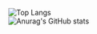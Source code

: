 
![Top Langs](https://github-readme-stats.vercel.app/api/top-langs/?username=ghooman&layout=compact&show_icons=true&theme=ocean_dark)   
![Anurag's GitHub stats](https://github-readme-stats.vercel.app/api?username=ghooman&show_icons=true&theme=ocean_dark)
